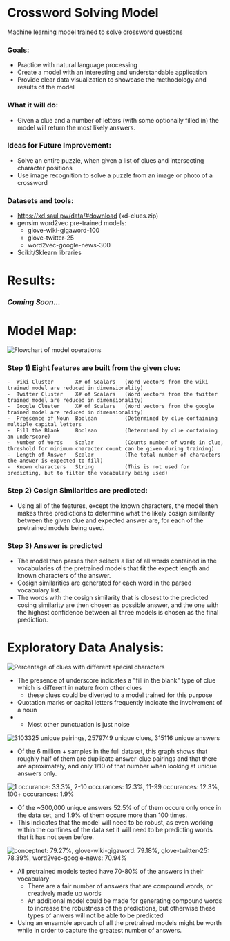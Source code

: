 # Crossword Solving Model
Machine learning model trained to solve crossword questions

### Goals:
- Practice with natural language processing 
- Create a model with an interesting and understandable application
- Provide clear data visualization to showcase the methodology and results of the model

### What it will do:
- Given a clue and a number of letters (with some optionally filled in) the model will return the most likely answers.

### Ideas for Future Improvement:
- Solve an entire puzzle, when given a list of clues and intersecting character positions
- Use image recognition to solve a puzzle from an image or photo of a crossword

### Datasets and tools:
- https://xd.saul.pw/data/#download (xd-clues.zip)
- gensim word2vec pre-trained models:
  - glove-wiki-gigaword-100
  - glove-twitter-25
  - word2vec-google-news-300
- Scikit/Sklearn libraries

# Results:

### *Coming Soon...*

# Model Map:

![Flowchart of model operations](/images/model_diagram.png?raw=true "Number of unique clues and answers in cleaned dataset" )

### Step 1) Eight features are built from the given clue:
    -  Wiki Cluster       X# of Scalars   (Word vectors from the wiki trained model are reduced in dimensionality)
    -  Twitter Cluster    X# of Scalars   (Word vectors from the twitter trained model are reduced in dimensionality)
    -  Google Cluster     X# of Scalars   (Word vectors from the google trained model are reduced in dimensionality)
    -  Pressence of Noun  Boolean         (Determined by clue containing multiple capital letters
    -  Fill the Blank     Boolean         (Determined by clue containing an underscore)
    -  Number of Words    Scalar          (Counts number of words in clue, threshold for minimum character count can be given during training)
    -  Length of Answer   Scalar          (The total number of characters the answer is expected to fill)
    -  Known characters   String          (This is not used for predicting, but to filter the vocabulary being used)
    
### Step 2) Cosign Similarities are predicted:
  -  Using all of the features, except the known characters, the model then makes three predictions to determine what the likely cosign similarity between the given clue and expected answer are, for each of the pretrained models being used.

### Step 3) Answer is predicted
  - The model then parses then selects a list of all words contained in the vocabularies of the pretrained models that fit the expect length and known characters of the answer.
  - Cosign similarities are generated for each word in the parsed vocabulary list.
  - The words with the cosign similarity that is closest to the predicted cosing similarity are then chosen as possible answer, and the one with the highest confidence between all three models is chosen as the final prediction.

# Exploratory Data Analysis:


![Percentage of clues with different special characters](/images/punctuation_percents.png?raw=true "Percentage of clues that contain each for of punctuation (before cleaning)")

- The presence of underscore indicates a "fill in the blank" type of clue which is different in nature from other clues
  - these clues could be diverted to a  model trained for this purpose
- Quotation marks or capital letters frequently indicate the involvement of a noun
- - Most other punctuation is just noise

![3103325 unique pairings, 2579749 unique clues, 315116 unique answers](/images/number_of_clues_and_answers.png?raw=true "Number of unique clues and answers in cleaned dataset" )

- Of the 6 million + samples in the full dataset, this graph shows that roughly half of them are duplicate answer-clue pairings and that there are aproximately, and only 1/10 of that number when looking at unique answers only.

![1 occurance: 33.3%, 2-10 occurances: 12.3%, 11-99 occurances: 12.3%, 100+ occurances: 1.9%](/images/answer_frequency.png?raw=true "Frequency of repeated answers." )

- Of the ~300,000 unique answers 52.5% of of them occure only once in the data set, and 1.9% of them occure more than 100 times.
- This indicates that the model will need to be robust, as even working within the confines of the data set it will need to be predicting words that it has not seen before.

![conceptnet: 79.27%, glove-wiki-gigaword: 79.18%, glove-twitter-25: 78.39%, word2vec-google-news: 70.94%](/images/vocabulary_percentages.png?raw=true "Percentage of answers contained in vocabularies of pre-trained word2vec models." )

- All pretrained models tested have 70-80% of the answers in their vocabulary
  - There are a fair number of answers that are compound words, or creatively made up words
  - An additional model could be made for generating compound words to increase the robustness of the predictions, but otherwise these types of anwers will not be able to be predicted 
- Using an ensamble aproach of all the pretrained models might be worth while in order to capture the greatest number of answers. 


